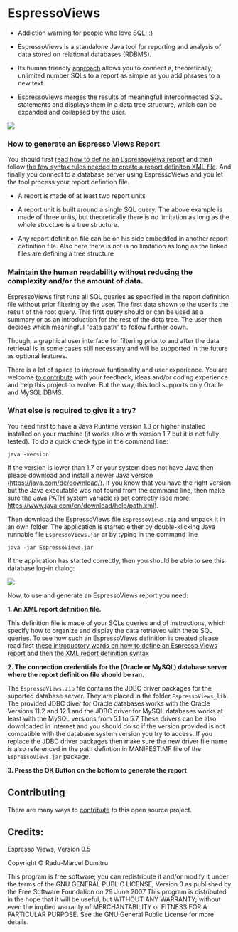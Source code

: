 # EspressoViews

- Addiction warning for people who love SQL!  :) 

- EspressoViews is a standalone Java tool for reporting and analysis of data stored on relational databases (RDBMS).

- Its human friendly [approach][Ideas] allows you to connect a, theoretically, unlimited number SQLs to a report as simple as you add phrases to a new text.  

- EspressoViews merges the results of meaningfull interconnected SQL statements and displays them in a data tree structure, which can be expanded and collapsed by the user. 




![](https://github.com/RaduMarcel/EspressoViews-/blob/master/DocImg/EspressoViewsImg1.png)


### How to generate an Espresso Views Report 

You should first [read how to define an EspressoViews report][ReportDef] and then follow [the few syntax rules needed to create a report definiton XML file][ReportSyntax]. And finally you connect to a database server using EspressoViews and you let the tool process your report defintion file. 

- A report is made of at least two report units 

- A report unit is built around a single SQL query. The above example is made of three units, but theoretically there is no limitation as long as the whole structure is a tree structure. 

- Any report definition file can be on his side embedded in another report definition file. Also here there is not  is no limitation as long as the linked files are defining a tree structure


[Ideas]: https://github.com/RaduMarcel/EspressoViews-/wiki/2.-The-main-ideas-behind-this-tool
[Reportref]: https://github.com/RaduMarcel/EspressoViews-/wiki/3.-Defining-an-EspressoViews-report


### Maintain the human readability without reducing the complexity and/or the amount of data.

EspressoViews first runs all SQL queries as specified in the report definition file without prior filtering by the user. 
The first data shown to the user is the result of the root query. This first query should or can be used as a summary or as an introduction for the rest of the data tree. The user then decides which meaningful "data path" to follow further down.

Though, a graphical user interface for filtering prior to and after the data retrieval is in some cases still necessary and will be supported in the future as optional features.


There is a lot of space to improve funtionality and user experience. You are welcome [to contribute][Contributing] with your feedback, ideas and/or coding experience and help this project to evolve.
But the way, this tool supports only Oracle and MySQL DBMS.


### What else is required to give it a try? 

You need first to have a Java Runtime version 1.8 or higher installed installed on your machine (it works also with version 1.7 but it is not fully tested).
To do a quick check type in the command line:
```
java -version
```
If the version is lower than 1.7 or your system does not have Java then please download and install a newer Java version (https://java.com/de/download/). 
If you know that you have the right version but the Java executable was not found from the command line, then make sure the Java PATH system variable is set correctly (see more: https://www.java.com/en/download/help/path.xml).


Then download the EspressoViews file `EspressoViews.zip` and unpack it in an own folder. The application is started either by double-klicking Java runnable file `EspressoViews.jar` or by typing in the command line 
```
java -jar EspressoViews.jar
```

If the application has started correctly, then you should be able to see this database log-in dialog:

![](https://github.com/RaduMarcel/EspressoViews-/blob/master/DocImg/EspressoViewsInstall.png)



Now, to use and generate an EspressoViews report you need:

**1. An XML report definition file.**

This definition file is made of your SQLs queries and of instructions, which specify how to organize and display the data retrieved with these SQL queries. To see how such an EspressoViews definition is created please read first [these introductory words on how to define an Espresso Views report][ReportDef] and then [the XML report definition syntax][ReportSyntax]

[ReportDef]: https://github.com/RaduMarcel/EspressoViews-/wiki/3.-Defining-an-EspressoViews-report
[ReportSyntax]: https://github.com/RaduMarcel/EspressoViews-/wiki/4.-The-XML-report-definition-syntax

**2. The connection credentials for the (Oracle or MySQL) database server where the report definition file should be ran.**

The `EspressoViews.zip` file contains the JDBC driver packages for the suported database server. They are placed in the folder `EspressoViews_lib`. The provided JDBC diver for Oracle databases works with the Oracle Versions 11.2 and 12.1 and the JDBC driver for MySQL databases works at least with the MySQL versions from 5.1 to 5.7
These drivers can be also downloaded in internet and you should do so if the version provided is not compatible with the database system version you try to access.
If you replace the JDBC driver packages then make sure the new driver file name is also referenced in the path defintion in MANIFEST.MF file of the `EspressoViews.jar` package.  


**3. Press the OK Button on the bottom to generate the report**


## Contributing

There are many ways to [contribute][Contributing] to this open source project. 

[Contributing]: https://github.com/RaduMarcel/EspressoViews/blob/master/CONTRIBUTING.md

## Credits: 
Espresso Views, Version 0.5

Copyright © Radu-Marcel Dumitru

This program is free software; you can redistribute it and/or modify it under the terms of the GNU GENERAL PUBLIC LICENSE, Version 3 as published by the Free Software Foundation on 29 June 2007
This program is distributed in the hope that it will be useful, but WITHOUT ANY WARRANTY; without even the implied warranty of MERCHANTABILITY or FITNESS FOR A PARTICULAR PURPOSE. 
See the GNU General Public License for more details.


